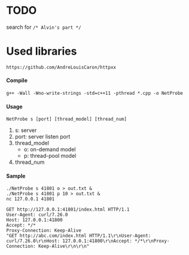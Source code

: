 # TODO

search for `/* Alvin's part */`

# Used libraries

	https://github.com/AndreLouisCaron/httpxx

#### Compile

	g++ -Wall -Wno-write-strings -std=c++11 -pthread *.cpp -o NetProbe

#### Usage

	NetProbe s [port] [thread_model] [thread_num]

1. s: server
2. port: server listen port
3. thread_model
	- o: on-demand model
	- p: thread-pool model
4. thread_num

#### Sample

	./NetProbe s 41801 o > out.txt &
	./NetProbe s 41801 p 10 > out.txt &
	nc 127.0.0.1 41801

	GET http://127.0.0.1:41801/index.html HTTP/1.1 
	User-Agent: curl/7.26.0 
	Host: 127.0.0.1:41800 
	Accept: */* 
	Proxy-Connection: Keep-Alive 
	"GET http://abc.com/index.html HTTP/1.1\r\nUser-Agent: curl/7.26.0\r\nHost: 127.0.0.1:41800\r\nAccept: */*\r\nProxy-Connection: Keep-Alive\r\n\r\n"
